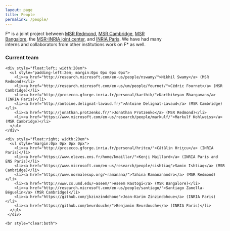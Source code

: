 ```yaml
---
layout: page
title: People
permalink: /people/
---
```


<p>
   F* is a joint project between <a href="http://research.microsoft.com/en-us/labs/redmond/">MSR Redmond</a>, <a href="http://research.microsoft.com/en-us/labs/cambridge/">MSR Cambridge</a>, <a href="http://research.microsoft.com/en-us/labs/india/">MSR Bangalore</a>, the <a href="http://www.msr-inria.fr">MSR-INRIA joint center</a>, and <a href="http://prosecco.gforge.inria.fr/">INRIA Paris</a>.
   We have had many interns and collaborators from other institutions work on F* as well.
  </p>

  <div style="width:50em; margin:0 auto">
    <h3>Current team</h3>

    <div style="float:left; width:20em">
      <ul style="padding-left:2em; margin:0px 0px 0px 0px">
        <li><a href="http://research.microsoft.com/en-us/people/nswamy/">Nikhil Swamy</a> (MSR Redmond)</li>
        <li><a href="http://research.microsoft.com/en-us/um/people/fournet/">Cédric Fournet</a> (MSR Cambridge)</li>
        <li><a href="http://prosecco.gforge.inria.fr/personal/karthik/">Karthikeyan Bhargavan</a> (INRIA Paris)</li>
        <li><a href="http://antoine.delignat-lavaud.fr/">Antoine Delignat-Lavaud</a> (MSR Cambridge)</li>
        <li><a href="http://jonathan.protzenko.fr/">Jonathan Protzenko</a> (MSR Redmond)</li>
        <li><a href="https://www.microsoft.com/en-us/research/people/markulf/">Markulf Kohlweiss</a> (MSR Cambridge)</li>
      </ul>
    </div>

    <div style="float:right; width:20em">
      <ul style="margin:0px 0px 0px 0px">
        <li><a href="http://prosecco.gforge.inria.fr/personal/hritcu/">Cătălin Hriţcu</a> (INRIA Paris)</li>
        <li><a href="https://www.eleves.ens.fr/home/kmaillar/">Kenji Maillard</a> (INRIA Paris and ENS Paris)</li>
        <li><a href="https://www.microsoft.com/en-us/research/people/sishtiaq">Samin Ishtiaq</a> (MSR Cambridge)</li>
        <li><a href="https://www.normalesup.org/~ramanana/">Tahina Ramananandro</a> (MSR Redmond)</li>
        <li><a href="http://www.cs.umd.edu/~aseem/">Aseem Rastogi</a> (MSR Bangalore)</li>
        <li><a href="http://research.microsoft.com/en-us/people/santiago/">Santiago Zanella-Béguelin</a> (MSR Cambridge)</li>
        <li><a href="https://github.com/jkzinzindohoue">Jean-Karim Zinzindohoue</a> (INRIA Paris)</li>
        <li><a href="https://github.com/beurdouche/">Benjamin Beurdouche</a> (INRIA Paris)</li>
      </ul>
     </div>

    <br style="clear:both">

  </div>
